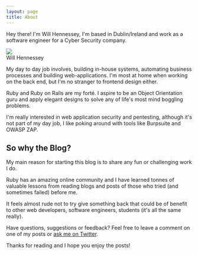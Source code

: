 ```yaml
---
layout: page
title: About
---
```

<p class="message">
  Hey there! I'm Will Hennessey, I'm based in Dublin/Ireland and work as a software engineer for a Cyber Security company.
</p>

<div class="avatar">
  <img src="{{ site.url }}/public/images/avatar.jpg" class="avatar-image"></img>
  <div class="avatar-name">Will Hennessey</div>
</div>

My day to day job involves, building in-house systems, automating business processes and building web-applications.
I'm most at home when working on the back end, but I'm no stranger to frontend design either.

Ruby and Ruby on Rails are my forté. I aspire to be an Object Orientation guru and apply elegant designs to solve any of life's most mind boggling problems.

I'm really interested in web application security and pentesting, although it's not part of my day job, I like poking around with tools like Burpsuite and OWASP ZAP.

## So why the Blog?

My main reason for starting this blog is to share any fun or challenging work I do.

Ruby has an amazing online community and I have learned tonnes of valuable lessons from reading blogs and posts of those who tried (and sometimes failed) before me.

It feels almost rude not to try give something back that could be of benefit to other web developers, software engineers, students (it's all the same really).

Have questions, suggestions or feedback? Feel free to leave a comment on one of my posts or [ask me on Twitter](https://twitter.com/sicklickwill).

Thanks for reading and I hope you enjoy the posts!
